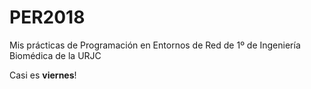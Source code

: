 # PER2018
Mis prácticas de Programación en Entornos de Red de 1º de Ingeniería Biomédica de la URJC

Casi es **viernes**!
